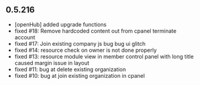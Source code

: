 ## 0.5.216
- [openHub] added upgrade functions 
- fixed #18: Remove hardcoded content out from cpanel terminate account
- fixed #17: Join existing company js bug bug ui glitch
- fixed #14: resource check on owner is not done properly
- fixed #13: resource module view in member control panel with long title caused margin issue in layout
- fixed #11: bug at delete existing organization
- fixed #10: bug at join existing organization in cpanel